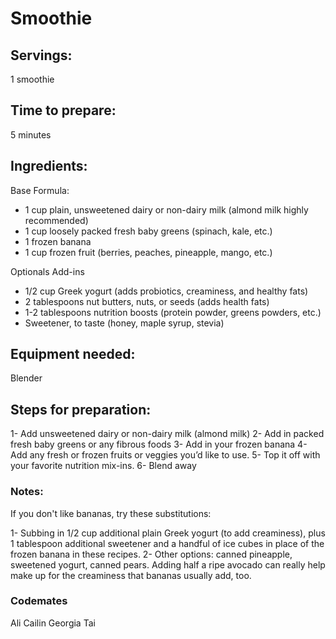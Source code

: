 # Smoothie

## Servings: 
1 smoothie

## Time to prepare: 
5 minutes

## Ingredients:
Base Formula:
* 1 cup plain, unsweetened dairy or non-dairy milk (almond milk highly recommended)
* 1 cup loosely packed fresh baby greens (spinach, kale, etc.)
* 1 frozen banana
* 1 cup frozen fruit (berries, peaches, pineapple, mango, etc.)

Optionals Add-ins
* 1/2 cup Greek yogurt (adds probiotics, creaminess, and healthy fats)
* 2 tablespoons nut butters, nuts, or seeds (adds health fats)
* 1-2 tablespoons nutrition boosts (protein powder, greens powders, etc.)
* Sweetener, to taste (honey, maple syrup, stevia)

## Equipment needed:
Blender

## Steps for preparation:
1- Add unsweetened dairy or non-dairy milk (almond milk)
2- Add in packed fresh baby greens or any fibrous foods
3- Add in your frozen banana
4- Add any fresh or frozen fruits or veggies you’d like to use.
5- Top it off with your favorite nutrition mix-ins.
6- Blend away

### Notes:
If you don't like bananas, try these substitutions:

1- Subbing in 1/2 cup additional plain Greek yogurt (to add creaminess), plus 1 tablespoon additional sweetener and a handful of ice cubes in place of the frozen banana in these recipes.
2- Other options: canned pineapple, sweetened yogurt, canned pears. Adding half a ripe avocado can really help make up for the creaminess that bananas usually add, too. 

### Codemates #
Ali
Cailin
Georgia
Tai

